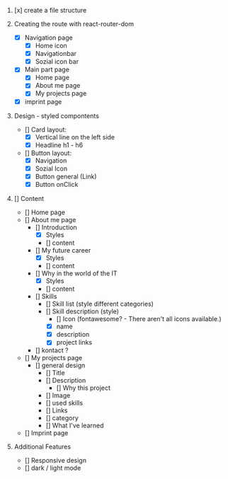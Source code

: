 1.  [x] create a file structure

2.  Creating the route with react-router-dom

    - [x] Navigation page
      - [x] Home icon
      - [x] Navigationbar
      - [x] Sozial icon bar
    - [x] Main part page
      - [x] Home page
      - [x] About me page
      - [x] My projects page
    - [x] imprint page

3.  Design - styled compontents

    - [] Card layout:
      - [x] Vertical line on the left side
      - [x] Headline h1 - h6
    - [] Button layout:
      - [x] Navigation
      - [x] Sozial Icon
      - [x] Button general (Link)
      - [x] Button onClick

4.  [] Content

    - [] Home page
    - [] About me page
      - [] Introduction
        - [x] Styles
        - [] content
      - [] My future career
        - [x] Styles
        - [] content
      - [] Why in the world of the IT
        - [x] Styles
        - [] content
      - [] Skills
        - [] Skill list (style different categories)
        - [] Skill description (style)
          - [] Icon (fontawesome? - There aren't all icons available.)
          - [x] name
          - [x] description
          - [x] project links
      - [] kontact ?
    - [] My projects page
      - [] general design
        - [] Title
        - [] Description
          - [] Why this project
        - [] Image
        - [] used skills
        - [] Links
        - [] category
        - [] What I've learned
    - [] Imprint page

5.  Additional Features

    - [] Responsive design
    - [] dark / light mode
